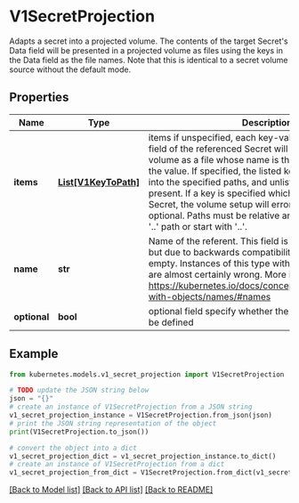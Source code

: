 # V1SecretProjection

Adapts a secret into a projected volume.  The contents of the target Secret's Data field will be presented in a projected volume as files using the keys in the Data field as the file names. Note that this is identical to a secret volume source without the default mode.

## Properties

Name | Type | Description | Notes
------------ | ------------- | ------------- | -------------
**items** | [**List[V1KeyToPath]**](V1KeyToPath.md) | items if unspecified, each key-value pair in the Data field of the referenced Secret will be projected into the volume as a file whose name is the key and content is the value. If specified, the listed keys will be projected into the specified paths, and unlisted keys will not be present. If a key is specified which is not present in the Secret, the volume setup will error unless it is marked optional. Paths must be relative and may not contain the &#39;..&#39; path or start with &#39;..&#39;. | [optional] 
**name** | **str** | Name of the referent. This field is effectively required, but due to backwards compatibility is allowed to be empty. Instances of this type with an empty value here are almost certainly wrong. More info: https://kubernetes.io/docs/concepts/overview/working-with-objects/names/#names | [optional] [default to '']
**optional** | **bool** | optional field specify whether the Secret or its key must be defined | [optional] 

## Example

```python
from kubernetes.models.v1_secret_projection import V1SecretProjection

# TODO update the JSON string below
json = "{}"
# create an instance of V1SecretProjection from a JSON string
v1_secret_projection_instance = V1SecretProjection.from_json(json)
# print the JSON string representation of the object
print(V1SecretProjection.to_json())

# convert the object into a dict
v1_secret_projection_dict = v1_secret_projection_instance.to_dict()
# create an instance of V1SecretProjection from a dict
v1_secret_projection_from_dict = V1SecretProjection.from_dict(v1_secret_projection_dict)
```
[[Back to Model list]](../README.md#documentation-for-models) [[Back to API list]](../README.md#documentation-for-api-endpoints) [[Back to README]](../README.md)


